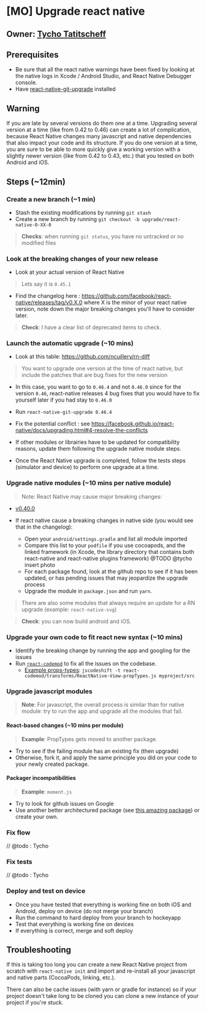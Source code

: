 # [MO] Upgrade react native

## Owner: [Tycho Tatitscheff](https://github.com/tychota)

## Prerequisites

- Be sure that all the react native warnings have been fixed by looking at the native logs in Xcode / Android Studio, and React Native Debugger console.
- Have [react-native-git-upgrade](https://github.com/facebook/react-native/tree/master/react-native-git-upgrade) installed

## Warning

If you are late by several versions do them one at a time. Upgrading several version at a time (like from 0.42 to 0.46) can create a lot of complication, because React Native changes many javascript and native dependencies that also impact your code and its structure. If you do one version at a time, you are sure to be able to more quickly give a working version with a slightly newer version (like from 0.42 to 0.43, etc.) that you tested on both Android and iOS.


## Steps (~12min)

### Create a new branch (~1 min)

- Stash the existing modifications by running `git stash`
- Create a new branch by running `git checkout -b upgrade/react-native-0-XX-0`

> **Checks**: when running `git status`, you have no untracked or no modified files

### Look at the breaking changes of your new release

- Look at your actual version of React Native

> Lets say it is `0.45.1`

- Find the changelog here : https://github.com/facebook/react-native/releases/tag/v0.X.0 where X is the minor of your react native version, note down the major breaking changes you'll have to consider later.

> **Check**: I have a clear list of deprecated items to check.

### Launch the automatic upgrade (~10 mins)

- Look at this table: https://github.com/ncuillery/rn-diff

> You want to upgrade one version at the time of react native, but include the patches that are bug fixes for the new version
  - In this case, you want to go to `0.46.4` and not `0.46.0` since for the version `0.46`, react-native releases 4 bug fixes that you would have to fix yourself later if you had stay to `0.46.0`

- Run `react-native-git-upgrade 0.46.4`

- Fix the potential conflict : see https://facebook.github.io/react-native/docs/upgrading.html#4-resolve-the-conflicts

- If other modules or librairies have to be updated for compatibility reasons, update them following the upgrade native module steps.

- Once the React Native upgrade is completed, follow the tests steps (simulator and device) to perform one upgrade at a time.

### Upgrade native modules (~10 mins per native module)

> Note: React Native may cause major breaking changes:
-  [v0.40.0](https://github.com/facebook/react-native/releases/v0.40.0)

- If react native cause a breaking changes in native side (you would see that in the changelog):

  - Open your `android/settings.gradle` and list all module imported
  - Compare this list to your `podfile` if you use cocoapods, and the linked framework (in Xcode, the library directory that contains both react-native and react-native plugins framework) @TODO @tycho insert photo  
  - For each package found, look at the github repo to see if it has been updated, or has pending issues that may jeopardize the upgrade process
  - Upgrade the module in `package.json` and run `yarn`.

> There are also some modules that always require an update for a RN upgrade (example: `react-native-svg`)

> **Check**: you can now build android and iOS.

### Upgrade your own code to fit react new syntax (~10 mins)

- Identify the breaking change by running the app and googling for the issues
- Run [`react-codemod`](https://github.com/reactjs/react-codemod) to fix all the issues on the codebase.
  - [Example props-types](https://github.com/reactjs/react-codemod#react-proptypes-to-prop-types): `jscodeshift -t react-codemod/transforms/ReactNative-View-propTypes.js myproject/src`

### Upgrade javascript modules

> **Note**: For javascript, the overall process is similar than for native module: try to run the app and upgrade all the modules that fail.

#### React-based changes (~10 mins per module)

> **Example**: PropTypes gets moved to another package.

- Try to see if the failing module has an existing fix (then upgrade)
- Otherwise, fork it, and apply the same principle you did on your code to your newly created package.

#### Packager incompatibilities

> **Example**: `moment.js`

- Try to look for github issues on Google
- Use another better architectured package (see [this amazing package](https://github.com/date-fns/date-fns)) or create your own.

### Fix flow

// @todo : Tycho

### Fix tests

// @todo : Tycho

### Deploy and test on device

- Once you have tested that everything is working fine on both iOS and Android, deploy on device (do not merge your branch)
- Run the command to hard deploy from your branch to hockeyapp
- Test that everything is working fine on devices
- If everything is correct, merge and soft deploy

## Troubleshooting


If this is taking too long you can create a new React Native project from scratch with `react-native init` and import and re-install all your javascript and native parts (CocoaPods, linking, etc.).

There can also be cache issues (with yarn or gradle for instance) so if your project doesn't take long to be cloned you can clone a new instance of your project if you're stuck.

